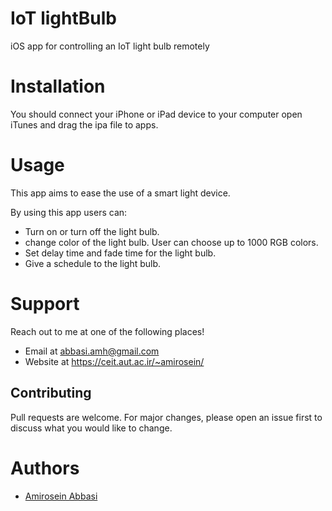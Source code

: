 # IoT lightBulb
iOS app for controlling an IoT light bulb remotely 

# Installation
You should connect your iPhone or iPad device to your computer open iTunes and drag the ipa file to apps.

# Usage
This app aims to ease the use of a smart light device.

By using this app users can:
* Turn on or turn off the light bulb.
* change color of the light bulb. User can choose up to 1000 RGB colors.
* Set delay time and fade time for the light bulb.
* Give a schedule to the light bulb. 

# Support
Reach out to me at one of the following places!
* Email at abbasi.amh@gmail.com
* Website at https://ceit.aut.ac.ir/~amirosein/

## Contributing
Pull requests are welcome. For major changes, please open an issue first to discuss what you would like to change.

# Authors
* [Amirosein Abbasi](https://ceit.aut.ac.ir/~amirosein/)
